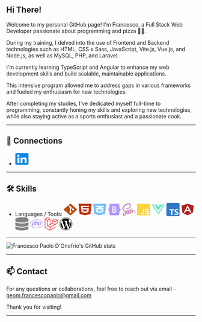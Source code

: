 ## Hi There!

Welcome to my personal GitHub page! I'm Francesco, a Full Stack Web Developer passionate about programming and pizza 🍕😄.

During my training, I delved into the use of Frontend and Backend technologies such as HTML, CSS e Sass, JavaScript, Vite.js, Vue.js, and Node.js, as well as MySQL, PHP, and Laravel. 

I'm currently learning TypeScript and Angular to enhance my web development skills and build scalable, maintainable applications.

This intensive program allowed me to address gaps in various frameworks and fueled my enthusiasm for new technologies.

After completing my studies, I've dedicated myself full-time to programming, constantly honing my skills and exploring new technologies, while also staying active as a sports enthusiast and a passionate cook. 

---

## 🔗 Connections

- <a href="https://www.linkedin.com/in/francesco-paolo-d-onofrio/"><img src="/images/linkedin.svg" alt="Linkedin" style="width: 35px; height: 35px;"></a>

---

## 🛠️ Skills

- Languages / Tools: <img src="/images/git-alt.svg" alt="Git" style="width: 35px; height: 35px;">   <img src="/images/html5.svg" alt="HTML" style="width: 35px; height: 35px;">   <img src="/images/css3-alt.svg" alt="CSS" style="width: 35px; height: 35px;">   <img src="/images/bootstrap.svg" alt="Bootstrap" style="width: 35px; height: 35px;">   <img src="/images/sass.svg" alt="SASS" style="width: 35px; height: 35px;">   <img src="/images/js.svg" alt="JavaScript" style="width: 35px; height: 35px;">   <img src="/images/vuejs.svg" alt="Vue.js" style="width: 35px; height: 35px;">  <img src="/images/ts-logo-512.svg" alt="Typescript" style="width: 35px; height: 35px;">  <img src="/images/angular-brands-solid.svg" alt="Angular" style="width: 35px; height: 35px;">   <img src="/images/database-solid.svg" alt="MySQL" style="width: 35px; height: 35px;">   <img src="/images/php.svg" alt="PHP" style="width: 35px; height: 35px;">   <img src="/images/laravel.svg" alt="Laravel" style="width: 35px; height: 35px;">   <img src="/images/wordpress.svg" alt="Wordpress" style="width: 35px; height: 35px;">


---

<img src="https://github-readme-stats.vercel.app/api?username=francesco-paolo-donofrio&show_icons=true&theme=transparent" alt="Francesco Paolo D'Onofrio's GitHub stats" width="850">

---

## 📫 Contact

For any questions or collaborations, feel free to reach out via email - geom.francescopaolo@gmail.com

Thank you for visiting!

---


